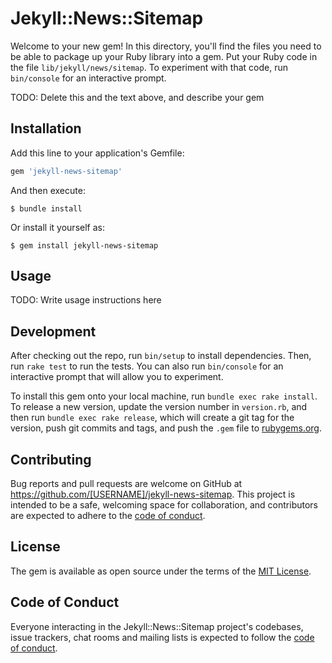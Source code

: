 # Jekyll::News::Sitemap

Welcome to your new gem! In this directory, you'll find the files you need to be able to package up your Ruby library into a gem. Put your Ruby code in the file `lib/jekyll/news/sitemap`. To experiment with that code, run `bin/console` for an interactive prompt.

TODO: Delete this and the text above, and describe your gem

## Installation

Add this line to your application's Gemfile:

```ruby
gem 'jekyll-news-sitemap'
```

And then execute:

    $ bundle install

Or install it yourself as:

    $ gem install jekyll-news-sitemap

## Usage

TODO: Write usage instructions here

## Development

After checking out the repo, run `bin/setup` to install dependencies. Then, run `rake test` to run the tests. You can also run `bin/console` for an interactive prompt that will allow you to experiment.

To install this gem onto your local machine, run `bundle exec rake install`. To release a new version, update the version number in `version.rb`, and then run `bundle exec rake release`, which will create a git tag for the version, push git commits and tags, and push the `.gem` file to [rubygems.org](https://rubygems.org).

## Contributing

Bug reports and pull requests are welcome on GitHub at https://github.com/[USERNAME]/jekyll-news-sitemap. This project is intended to be a safe, welcoming space for collaboration, and contributors are expected to adhere to the [code of conduct](https://github.com/[USERNAME]/jekyll-news-sitemap/blob/master/CODE_OF_CONDUCT.md).


## License

The gem is available as open source under the terms of the [MIT License](https://opensource.org/licenses/MIT).

## Code of Conduct

Everyone interacting in the Jekyll::News::Sitemap project's codebases, issue trackers, chat rooms and mailing lists is expected to follow the [code of conduct](https://github.com/[USERNAME]/jekyll-news-sitemap/blob/master/CODE_OF_CONDUCT.md).
